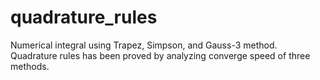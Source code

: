 # quadrature_rules

Numerical integral using Trapez, Simpson, and Gauss-3 method. Quadrature rules has been proved by analyzing converge speed of three methods.
